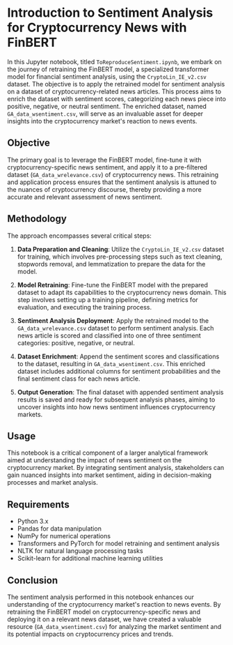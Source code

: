 # Introduction to Sentiment Analysis for Cryptocurrency News with FinBERT

In this Jupyter notebook, titled `ToReproduceSentiment.ipynb`, we embark on the journey of retraining the FinBERT model, a specialized transformer model for financial sentiment analysis, using the `CryptoLin_IE_v2.csv` dataset. The objective is to apply the retrained model for sentiment analysis on a dataset of cryptocurrency-related news articles. This process aims to enrich the dataset with sentiment scores, categorizing each news piece into positive, negative, or neutral sentiment. The enriched dataset, named `GA_data_wsentiment.csv`, will serve as an invaluable asset for deeper insights into the cryptocurrency market's reaction to news events.

## Objective

The primary goal is to leverage the FinBERT model, fine-tune it with cryptocurrency-specific news sentiment, and apply it to a pre-filtered dataset (`GA_data_wrelevance.csv`) of cryptocurrency news. This retraining and application process ensures that the sentiment analysis is attuned to the nuances of cryptocurrency discourse, thereby providing a more accurate and relevant assessment of news sentiment.

## Methodology

The approach encompasses several critical steps:

1. **Data Preparation and Cleaning**: Utilize the `CryptoLin_IE_v2.csv` dataset for training, which involves pre-processing steps such as text cleaning, stopwords removal, and lemmatization to prepare the data for the model.

2. **Model Retraining**: Fine-tune the FinBERT model with the prepared dataset to adapt its capabilities to the cryptocurrency news domain. This step involves setting up a training pipeline, defining metrics for evaluation, and executing the training process.

3. **Sentiment Analysis Deployment**: Apply the retrained model to the `GA_data_wrelevance.csv` dataset to perform sentiment analysis. Each news article is scored and classified into one of three sentiment categories: positive, negative, or neutral.

4. **Dataset Enrichment**: Append the sentiment scores and classifications to the dataset, resulting in `GA_data_wsentiment.csv`. This enriched dataset includes additional columns for sentiment probabilities and the final sentiment class for each news article.

5. **Output Generation**: The final dataset with appended sentiment analysis results is saved and ready for subsequent analysis phases, aiming to uncover insights into how news sentiment influences cryptocurrency markets.

## Usage

This notebook is a critical component of a larger analytical framework aimed at understanding the impact of news sentiment on the cryptocurrency market. By integrating sentiment analysis, stakeholders can gain nuanced insights into market sentiment, aiding in decision-making processes and market analysis.

## Requirements

- Python 3.x
- Pandas for data manipulation
- NumPy for numerical operations
- Transformers and PyTorch for model retraining and sentiment analysis
- NLTK for natural language processing tasks
- Scikit-learn for additional machine learning utilities

## Conclusion

The sentiment analysis performed in this notebook enhances our understanding of the cryptocurrency market's reaction to news events. By retraining the FinBERT model on cryptocurrency-specific news and deploying it on a relevant news dataset, we have created a valuable resource (`GA_data_wsentiment.csv`) for analyzing the market sentiment and its potential impacts on cryptocurrency prices and trends.
